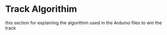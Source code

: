 # Track Algorithim
this section for explaining the algorithim used in the Arduino files to win the track